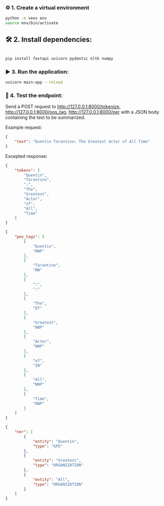 ### ⚙️ 1. Create a virtual environment

```bash
python -m venv env
source env/bin/activate 

```

## 🛠️ 2. Install dependencies:

```bash

pip install fastapi uvicorn pydantic nltk numpy

```

### ▶️ 3. Run the application:


```bash
uvicorn main:app --reload

```
### 🧪 4. Test the endpoint:

Send a POST request to http://127.0.0.1:8000/tokenize, http://127.0.0.1:8000/pos_tag, http://127.0.0.1:8000/ner with a JSON body containing the text to be summarized.

Example request:

```json
{
    "text": "Quentin Tarantino: The Greatest Actor of All Time"
}
```
Excepted response:

```json /tokenize
{
    "tokens": [
        "Quentin",
        "Tarantino",
        ":",
        "The",
        "Greatest",
        "Actor",
        "of",
        "All",
        "Time"
    ]
}
```

```json /pos_tag
{
    "pos_tags": [
        [
            "Quentin",
            "NNP"
        ],
        [
            "Tarantino",
            "NN"
        ],
        [
            ":",
            ":"
        ],
        [
            "The",
            "DT"
        ],
        [
            "Greatest",
            "NNP"
        ],
        [
            "Actor",
            "NNP"
        ],
        [
            "of",
            "IN"
        ],
        [
            "All",
            "NNP"
        ],
        [
            "Time",
            "NNP"
        ]
    ]
}
```


```json /ner
{
    "ner": [
        {
            "entity": "Quentin",
            "type": "GPE"
        },
        {
            "entity": "Greatest",
            "type": "ORGANIZATION"
        },
        {
            "entity": "All",
            "type": "ORGANIZATION"
        }
    ]
}
```